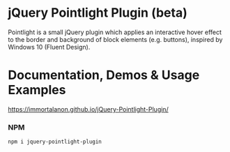 # jQuery Pointlight Plugin (beta)
Pointlight is a small jQuery plugin which applies an interactive hover effect to the border and background of block elements (e.g. buttons), inspired by Windows 10 (Fluent Design).

# Documentation, Demos & Usage Examples
https://immortalanon.github.io/jQuery-Pointlight-Plugin/

### NPM
`npm i jquery-pointlight-plugin`